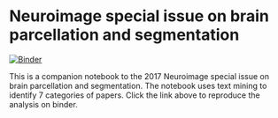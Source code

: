 # Neuroimage special issue on brain parcellation and segmentation
[![Binder](https://mybinder.org/badge.svg)](https://mybinder.org/v2/gh/SIMEXP/si_parcellation_segmentation/0.2?urlpath=si_parcellation_segmentation-0.2%2Feditorial_NIMG_brain_segmentation_parcellation.ipynb)

This is a companion notebook to the 2017 Neuroimage special issue on brain parcellation and segmentation. The notebook uses text mining to identify 7 categories of papers. Click the link above to reproduce the analysis on binder.
